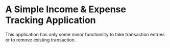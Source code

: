 # A Simple Income & Expense Tracking Application

This application has only some minor functionlity to take transaction entries or to remove existing transaction.
